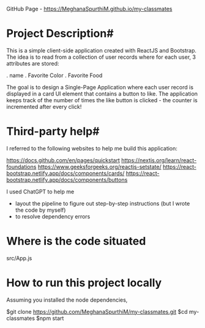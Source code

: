 GitHub Page - https://MeghanaSpurthiM.github.io/my-classmates

# Project Description#
This is a simple client-side application created with ReactJS and Bootstrap.
The idea is to read from a collection of user records where for each user, 3 attributes are stored:

. name
. Favorite Color
. Favorite Food

The goal is to design a Single-Page Application where each user record is displayed in a card UI element that contains a button to like. The application keeps track of the number of times the like button is clicked - the counter is incremented after every click!

# Third-party help#
I referred to the following websites to help me build this application:

https://docs.github.com/en/pages/quickstart
https://nextjs.org/learn/react-foundations
https://www.geeksforgeeks.org/reactjs-setstate/
https://react-bootstrap.netlify.app/docs/components/cards/
https://react-bootstrap.netlify.app/docs/components/buttons

I used ChatGPT to help me 

- layout the pipeline to figure out step-by-step instructions (but I wrote the code by myself)
- to resolve dependency errors

# Where is the code situated #
src/App.js

# How to run this project locally #
Assuming you installed the node dependencies,

$git clone https://github.com/MeghanaSpurthiM/my-classmates.git
$cd my-classmates
$npm start

